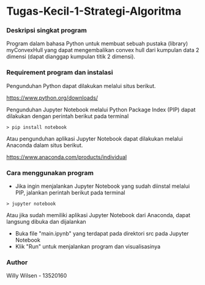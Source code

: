# Tugas-Kecil-1-Strategi-Algoritma

### Deskripsi singkat program

Program dalam bahasa Python untuk membuat sebuah pustaka (library) myConvexHull yang dapat mengembalikan convex hull dari kumpulan data 2 dimensi (dapat dianggap kumpulan 
titik 2 dimensi).

### Requirement program dan instalasi

Pengunduhan Python dapat dilakukan melalui situs berikut.

https://www.python.org/downloads/

Pengunduhan Jupyter Notebook melalui Python Package Index (PIP) dapat dilakukan dengan perintah berikut pada terminal
```
> pip install notebook
```
Atau pengunduhan aplikasi Jupyter Notebook dapat dilakukan melalui Anaconda dalam situs berikut.

https://www.anaconda.com/products/individual

### Cara menggunakan program

- Jika ingin menjalankan Jupyter Notebook yang sudah diinstal melalui PIP, jalankan perintah berikut pada terminal
```
> jupyter notebook
```
Atau jika sudah memiliki aplikasi Jupyter Notebook dari Anaconda, dapat langsung dibuka dan dijalankan
- Buka file "main.ipynb" yang terdapat pada direktori src pada Jupyter Notebook
- Klik "Run" untuk menjalankan program dan visualisasinya 

### Author
Willy Wilsen - 13520160
